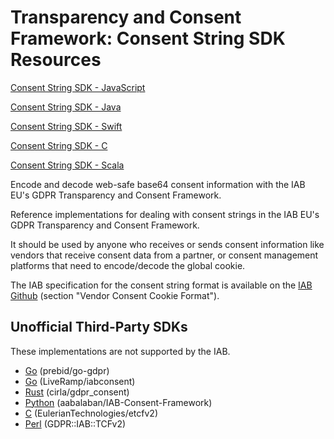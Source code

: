 # Transparency and Consent Framework: Consent String SDK Resources

[Consent String SDK - JavaScript](https://github.com/InteractiveAdvertisingBureau/Consent-String-SDK-JS)

[Consent String SDK - Java](https://github.com/InteractiveAdvertisingBureau/Consent-String-SDK-Java)

[Consent String SDK - Swift](https://github.com/InteractiveAdvertisingBureau/Consent-String-SDK-Swift)

[Consent String SDK - C](https://github.com/InteractiveAdvertisingBureau/Consent-String-SDK-C)

[Consent String SDK - Scala](https://github.com/InteractiveAdvertisingBureau/Consent-String-SDK-Scala)

Encode and decode web-safe base64 consent information with the IAB EU's GDPR Transparency and Consent Framework.

Reference implementations for dealing with consent strings in the IAB EU's GDPR Transparency and Consent Framework.  

It should be used by anyone who receives or sends consent information like vendors that receive consent data from a partner, or consent management platforms that need to encode/decode the global cookie.

The IAB specification for the consent string format is available on the [IAB Github](https://github.com/InteractiveAdvertisingBureau/GDPR-Transparency-and-Consent-Framework/blob/master/Consent%20string%20and%20vendor%20list%20formats%20v1.1%20Final.md) (section "Vendor Consent Cookie Format").

## Unofficial Third-Party SDKs

These implementations are not supported by the IAB.

- [Go](https://github.com/prebid/go-gdpr) (prebid/go-gdpr)
- [Go](https://github.com/LiveRamp/iabconsent) (LiveRamp/iabconsent)
- [Rust](https://github.com/cirla/gdpr_consent) (cirla/gdpr_consent)
- [Python](https://github.com/aabalaban/IAB-Consent-Framework/blob/master/IAB-Consent-Framework-v1.1.ipynb) (aabalaban/IAB-Consent-Framework)
- [C](https://github.com/EulerianTechnologies/etcfv2) (EulerianTechnologies/etcfv2)
- [Perl](https://github.com/peczenyj/GDPR-IAB-TCFv2) (GDPR::IAB::TCFv2)
